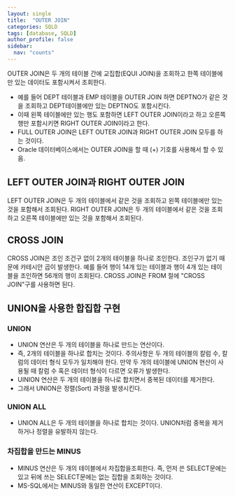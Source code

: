 ```yaml
---
layout: single
title:  "OUTER JOIN"
categories: SQLD
tags: [database, SQLD]
author_profile: false
sidebar:
  nav: "counts"
---
```

OUTER JOIN은 두 개의 테이블 간에 교집합(EQUI JOIN)을 조회하고 한쪽 테이블에만 있는 데이터도 포함시켜서 조회한다.
- 예를 들어 DEPT 테이블과 EMP 테이블을 OUTER JOIN 하면 DEPTNO가 같은 것을 조회하고 DEPT테이블에만 있는 DEPTNO도 포함시킨다.
- 이때 왼쪽 테이블에만 있는 행도 포함하면 LEFT OUTER JOIN이라고 하고 오른쪽 행만 포함시키면 RIGHT OUTER JOIN이라고 한다.
- FULL OUTER JOIN은 LEFT OUTER JOIN과 RIGHT OUTER JOIN 모두를 하는 것이다.
- Oracle 데이터베이스에서는 OUTER JOIN을 할 때 (+) 기호를 사용해서 할 수 있음.

## LEFT OUTER JOIN과 RIGHT OUTER JOIN
  LEFT OUTER JOIN은 두 개의 테이블에서 같은 것을 조회하고 왼쪽 테이블에만 있는 것을 포함해서 조회된다.
  RIGHT OUTER JOIN은 두 개의 테이블에서 같은 것을 조회하고 오른쪽 테이블에만 있는 것을 포함해서 조회된다.
## CROSS JOIN
  CROSS JOIN은 조인 조건구 없이 2개의 테이블을 하나로 조인한다.
  조인구가 없기 때문에 카테시안 곱이 발생한다.
  예를 들어 행이 14개 있는 테이블과 행이 4개 있는 테이블을 조인하면 56개의 행이 조회된다.
  CROSS JOIN은 FROM 절에 "CROSS JOIN"구를 사용하면 된다.

## UNION을 사용한 합집합 구현 
### UNION

  - UNION 연산은 두 개의 테이블을 하나로 만드는 연산이다.
  - 즉, 2개의 테이블을 하나로 합치는 것이다. 주의사항은 두 개의 테이블의 칼럼 수, 칼럼의 데이터 형식 모두가 일치해야 한다. 만약 두 개의 테이블에 UNION 현산이 사용될 때 칼럼 수 혹은 데이터 형식이 다르면 오류가 발생한다.
  - UINION 연산은 두 개의 테이블을 하나로 합치면서 중복된 데이터를 제거한다.
  - 그래서 UNION은 정렬(Sort) 과정을 발생시킨다.

### UNION ALL

  - UNION ALL은 두 개의 테이블을 하나로 합치는 것이다. UNION처럼 중복을 제거하거나 정렬을 유발하지 않는다.

### 차집합을 만드는 MINUS
  - MINUS 연산은 두 개의 테이블에서 차집합을조회한다. 즉, 먼저 쓴 SELECT문에는 있고 뒤에 쓰는 SELECT문에는 없는 집합을 조회하는 것이다.
  - MS-SQL에서는 MINUS와 동일한 연산이 EXCEPT이다. 